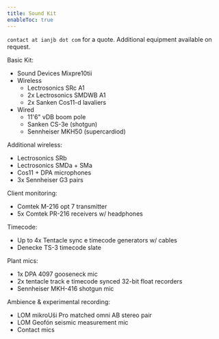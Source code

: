 ```yaml
---
title: Sound Kit
enableToc: true
---
```


`contact at ianjb dot com` for a quote. Additional equipment available on request.

Basic Kit:
- Sound Devices Mixpre10tii
- Wireless
	- Lectrosonics SRc A1
	- 2x Lectrosonics SMDWB A1
	- 2x Sanken Cos11-d lavaliers
- Wired
	- 11'6" vDB boom pole
	- Sanken CS-3e (shotgun)
	- Sennheiser MKH50 (supercardiod)

Additional wireless:
- Lectrosonics SRb
- Lectrosonics SMDa + SMa
- Cos11 + DPA microphones
- 3x Sennheiser G3 pairs

Client monitoring:
- Comtek M-216 opt 7 transmitter
- 5x Comtek PR-216 receivers w/ headphones

Timecode:
- Up to 4x Tentacle sync e timecode generators w/ cables
- Denecke TS-3 timecode slate

Plant mics:
- 1x DPA 4097 gooseneck mic
- 2x tentacle track e timecode synced 32-bit float recorders
- Sennheiser MKH-416 shotgun mic

Ambience & experimental recording:
- LOM mikroUši Pro matched omni AB stereo pair
- LOM Geofón seismic measurement mic
- Contact mics